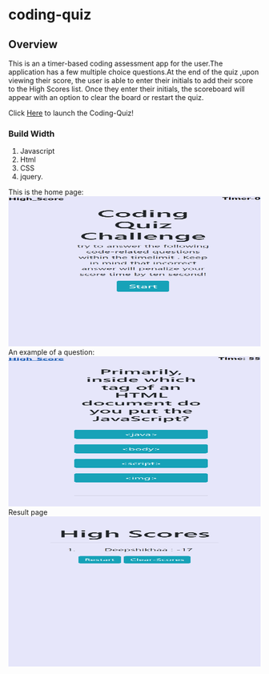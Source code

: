 # coding-quiz

## Overview

This is an a timer-based coding assessment app for the user.The application has a few multiple choice questions.At the end of the quiz ,upon viewing their score, the user is able to enter their initials to add their score to the High Scores list. Once they enter their initials, the scoreboard will appear with an option to clear the board or restart the quiz.
 

Click [Here](https://deepshikhasingh90.github.io/coding-quiz/) to launch the Coding-Quiz!


### Build Width
1. Javascript
2. Html
3. CSS
4. jquery.

This is the home page:<br>
<img src="/Image/homepage.png" width="600" height="300"><br>
An example of a question:<br>
<img src="/Image/Coding-Question.png" width="600" height="300"><br>
Result page <br>
<img src="/Image/result.png" width="600 " height="300"><br>

